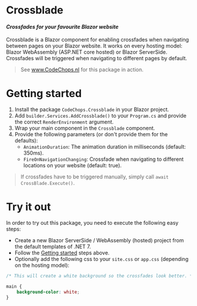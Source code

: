 # Crossblade 
#### _Crossfades for your favourite Blazor website_

Crossblade is a Blazor component for enabling crossfades when navigating between pages on your Blazor website.
It works on every hosting model: Blazor WebAssembly (ASP.NET core hosted) or Blazor ServerSide. 
Crossfades will be triggered when navigating to different pages by default.   

> See www.CodeChops.nl for this package in action.

# Getting started

1. Install the package `CodeChops.Crossblade` in your Blazor project.
2. Add `builder.Services.AddCrossblade()` to your `Program.cs` and provide the correct `RenderEnvironment` argument.
3. Wrap your main component in the `Crossblade` component.
4. Provide the following parameters (or don't provide them for the defaults):
   - `AnimationDuration`: The animation duration in milliseconds (default: 350ms).
   - `FireOnNavigationChanging`: Crossfade when navigating to different locations on your website (default: true).

> If crossfades have to be triggered manually, simply call `await CrossBlade.Execute()`.

# Try it out
In order to try out this package, you need to execute the following easy steps: 
- Create a new Blazor ServerSide / WebAssembly (hosted) project from the default templates of .NET 7.
- Follow the [Getting started](#Getting-Started) steps above.
- Optionally add the following css to your `site.css` or `app.css` (depending on the hosting model):
```css
/* This will create a white background so the crossfades look better. */

main {
    background-color: white;
}
```

